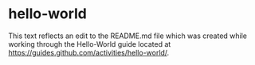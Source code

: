 # hello-world
This text reflects an edit to the README.md file which was created while working through the Hello-World guide located at https://guides.github.com/activities/hello-world/. 
